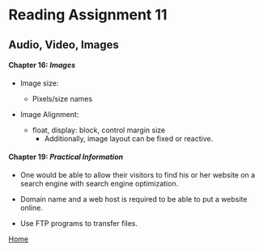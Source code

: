 # Reading Assignment 11
## Audio, Video, Images

#### Chapter 16: *Images*

- Image size:
    - Pixels/size names

- Image Alignment:
    - float, display: block, control margin size
        - Additionally, image layout can be fixed or reactive.

#### Chapter 19: *Practical Information*

- One would be able to allow their visitors to find his or her website on a search engine with search engine optimization.

- Domain name and a web host is required to be able to put a website online.

- Use FTP programs to transfer files.

[Home](README.md)